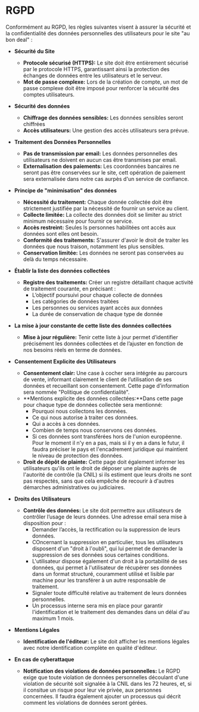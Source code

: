 # RGPD

Conformément au RGPD, les règles suivantes visent à assurer la sécurité et la confidentialité des données personnelles des utilisateurs pour le site "au bon deal" :

- **Sécurité du Site**
    - **Protocole sécurisé (HTTPS):** Le site doit être entièrement sécurisé par le protocole HTTPS, garantissant ainsi la protection des échanges de données entre les utilisateurs et le serveur.
    - **Mot de passe complexe:** Lors de la création de compte, un mot de passe complexe doit être imposé pour renforcer la sécurité des comptes utilisateurs.

- **Sécurité des données**
    - **Chiffrage des données sensibles:** Les données sensibles seront chiffrées
    - **Accès utilisateurs:** Une gestion des accès utilisateurs sera prévue.

- **Traitement des Données Personnelles**
    - **Pas de transmission par email:** Les données personnelles des utilisateurs ne doivent en aucun cas être transmises par email.
    - **Externalisation des paiements:** Les coordonnées bancaires ne seront pas être conservées sur le site, cett opération de paiement sera externalisée dans notre cas aurpès d'un service de confiance.

- **Principe de "minimisation" des données**
    - **Nécessité du traitement:** Chaque donnée collectée doit être strictement justifiée par la nécessité de fournir un service au client.
    - **Collecte limitée:** La collecte des données doit se limiter au strict minimum nécessaire pour fournir ce service.
    - **Accès restreint:** Seules ls personnes habilitées ont accès aux données sont elles ont besoin.
    - **Conformité des traitements:** S'assurer d'avoir le droit de traiter les données que nous traison, notamment les plus sensibles.
    - **Conservation limitée:** Les données ne seront pas conservées au delà du temps nécessaire.

- **Établir la liste des données collectées**
   - **Registre des traitements:** Créer un registre détaillant chaque activité de traitement courante, en précisant :
      - L’objectif poursuivi pour chaque collecte de données
      - Les catégories de données traitées
      - Les personnes ou services ayant accès aux données
      - La durée de conservation de chaque type de donnée

- **La mise à jour constante de cette liste des données collectées**
    - **Mise à jour régulière:** Tenir cette liste à jour permet d’identifier précisément les données collectées et de l’ajuster en fonction de nos besoins réels en terme de données.

- **Consentement Explicite des Utilisateurs**
    - **Consentement clair:** Une case à cocher sera intégrée au parcours de vente, informant clairement le client de l’utilisation de ses données et recueillant son consentement. Cette page d’information sera nommée "Politique de confidentialité".
    - **Mentions explicite des données collectées:**Dans cette page pour chaque type de données collectée sera mentionné:
        - Pourquoi nous collectons les données.
        - Ce qui nous autorise à traiter ces données.
        - Qui a accès à ces données.
        - Combien de temps nous conservons ces données.
        - Si ces données sont transférées hors de l'union européenne. Pour le moment il n'y en a pas, mais si il y en a dans le futur, il faudra préciser le pays et l'encadrement juridique qui maintient le niveau de protection des données.
    - **Droit de dépôt de plainte:** Cette page doit également informer les utilisateurs qu'ils ont le droit de déposer une plainte auprès de l'autorité de contrôle (la CNIL) si ils estiment que leurs droits ne sont pas respectés, sans que cela empêche de recourir à d'autres démarches administratives ou judiciaires.

- **Droits des Utilisateurs**
    - **Contrôle des données:** Le site doit permettre aux utilisateurs de contrôler l’usage de leurs données. Une adresse email sera mise à disposition pour :
        - Demander l’accès, la rectification ou la suppression de leurs données.
        - COncernant la suppression en particulier, tous les utilisateurs disposent d'un "droit à l'oubli", qui lui permet de demander la suppression de ses données sous certaines conditions.
        - L'utilisateur dispose également d'un droit à la portabilité de ses données, qui permet à l'utilisateur de récupérer ses données dans un format structuré, couramment utilisé et lisible par machine pour les transférer à un autre responsable de traitement.
        - Signaler toute difficulté relative au traitement de leurs données personnelles.
        - Un processus interne sera mis en place pour garantir l'identification et le traitement des demandes dans un délai d'au maximum 1 mois.

- **Mentions Légales**
    - **Identification de l'éditeur:** Le site doit afficher les mentions légales avec notre identification complète en qualité d'éditeur.

- **En cas de cyberattaque**
    - **Notification des violations de données personnelles:** Le RGPD exige que toute violation de données personnelles découlant d'une violation de sécurité soit signalée à la CNIL dans les 72 heures, et, si il consitue un risque pour leur vie privée, aux personnes concernées. Il faudra également ajouter un processus qui décrit comment les violations de données seront gérées.